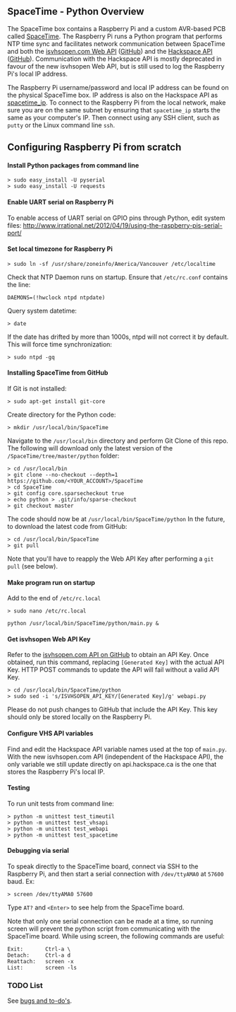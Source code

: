 ## SpaceTime - Python Overview
The SpaceTime box contains a Raspberry Pi and a custom AVR-based PCB called [SpaceTime](../README.md). The Raspberry Pi runs a Python program that performs NTP time sync and facilitates network communication between SpaceTime and both the [isvhsopen.com Web API](http://isvhsopen.com/api/status/) ([GitHub](https://github.com/vhs/isvhsopen)) and the [Hackspace API](http://api.hackspace.ca) ([GitHub](https://github.com/vhs/api)). Communication with the Hackspace API is mostly deprecated in favour of the new isvhsopen Web API, but is still used to log the Raspberry Pi's local IP address.

The Raspberry Pi username/password and local IP address can be found on the physical SpaceTime box. IP address is also on the Hackspace API as [spacetime_ip](http://api.hackspace.ca/s/vhs/data/spacetime_ip.txt). To connect to the Raspberry Pi from the local network, make sure you are on the same subnet by ensuring that `spacetime_ip` starts the same as your computer's IP. Then connect using any SSH client, such as `putty` or the Linux command line `ssh`.

## Configuring Raspberry Pi from scratch

#### Install Python packages from command line

```Shell
> sudo easy_install -U pyserial
> sudo easy_install -U requests
```

#### Enable UART serial on Raspberry Pi
To enable access of UART serial on GPIO pins through Python, edit system files:
http://www.irrational.net/2012/04/19/using-the-raspberry-pis-serial-port/

#### Set local timezone for Raspberry Pi
```Shell
> sudo ln -sf /usr/share/zoneinfo/America/Vancouver /etc/localtime
```
Check that NTP Daemon runs on startup. Ensure that `/etc/rc.conf` contains the line:
```Shell
DAEMONS=(!hwclock ntpd ntpdate)
```
Query system datetime:
```Shell
> date
```
If the date has drifted by more than 1000s, ntpd will not correct it by default. This will force time synchronization:
```Shell
> sudo ntpd -gq
```

#### Installing SpaceTime from GitHub
If Git is not installed:
```Shell
> sudo apt-get install git-core
```
Create directory for the Python code:
```Shell
> mkdir /usr/local/bin/SpaceTime
```
Navigate to the `/usr/local/bin` directory and perform Git Clone of this repo. The following will download only the latest version of the `/SpaceTime/tree/master/python` folder:
```Shell
> cd /usr/local/bin
> git clone --no-checkout --depth=1 https://github.com/<YOUR_ACCOUNT>/SpaceTime
> cd SpaceTime
> git config core.sparsecheckout true
> echo python > .git/info/sparse-checkout
> git checkout master
```
The code should now be at `/usr/local/bin/SpaceTime/python`
In the future, to download the latest code from GitHub:
```Shell
> cd /usr/local/bin/SpaceTime
> git pull
```
Note that you'll have to reapply the Web API Key after performing a ```git pull``` (see below).

#### Make program run on startup
Add to the end of `/etc/rc.local`
```Shell
> sudo nano /etc/rc.local

python /usr/local/bin/SpaceTime/python/main.py &
```

#### Get isvhsopen Web API Key
Refer to the [isvhsopen.com API on GitHub](https://github.com/vhs/isvhsopen) to obtain an API Key. Once obtained, run this command, replacing ```[Generated Key]``` with the actual API Key. HTTP POST commands to update the API will fail without a valid API Key.
```Shell
> cd /usr/local/bin/SpaceTime/python
> sudo sed -i 's/ISVHSOPEN_API_KEY/[Generated Key]/g' webapi.py
```
Please do not push changes to GitHub that include the API Key. This key should only be stored locally on the Raspberry Pi.

#### Configure VHS API variables
Find and edit the Hackspace API variable names used at the top of `main.py`. With the new isvhsopen.com API (independent of the Hackspace API), the only variable we still update directly on api.hackspace.ca is the one that stores the Raspberry Pi's local IP.

#### Testing
To run unit tests from command line:
```Shell
> python -m unittest test_timeutil
> python -m unittest test_vhsapi
> python -m unittest test_webapi
> python -m unittest test_spacetime
```

#### Debugging via serial
To speak directly to the SpaceTime board, connect via SSH to the Raspberry Pi, and then start a serial connection with `/dev/ttyAMA0` at `57600` baud. Ex:
```Shell
> screen /dev/ttyAMA0 57600
```

Type `AT?` and `<Enter>` to see help from the SpaceTime board.

Note that only one serial connection can be made at a time, so running screen will prevent the python script from communicating with the SpaceTime board. While using screen, the following commands are useful:
```
Exit:		Ctrl-a \
Detach:		Ctrl-a d
Reattach:	screen -x
List:		screen -ls
```

### TODO List

See [bugs and to-do's](../TODO.md).
